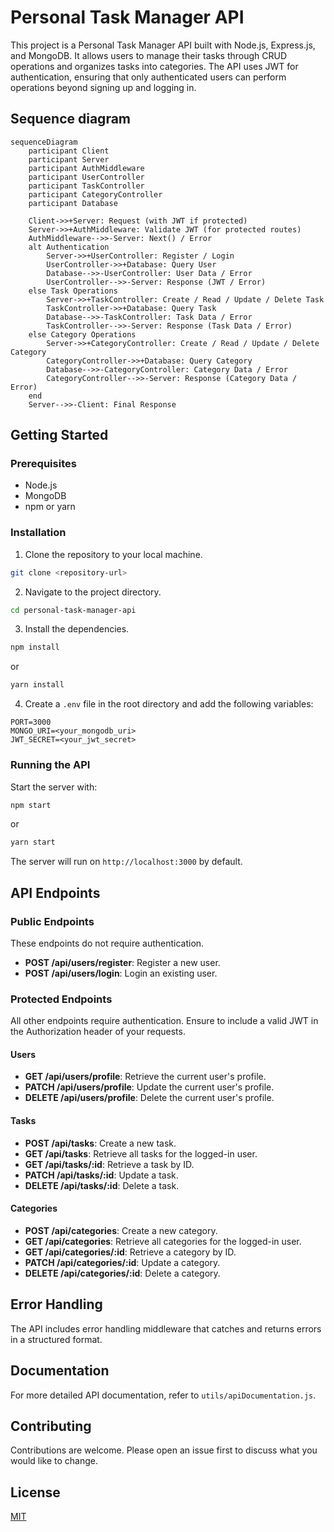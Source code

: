 # Personal Task Manager API

This project is a Personal Task Manager API built with Node.js, Express.js, and MongoDB. It allows users to manage their tasks through CRUD operations and organizes tasks into categories. The API uses JWT for authentication, ensuring that only authenticated users can perform operations beyond signing up and logging in.


## Sequence diagram

```mermaid
sequenceDiagram
    participant Client
    participant Server
    participant AuthMiddleware
    participant UserController
    participant TaskController
    participant CategoryController
    participant Database

    Client->>+Server: Request (with JWT if protected)
    Server->>+AuthMiddleware: Validate JWT (for protected routes)
    AuthMiddleware-->>-Server: Next() / Error
    alt Authentication
        Server->>+UserController: Register / Login
        UserController->>+Database: Query User
        Database-->>-UserController: User Data / Error
        UserController-->>-Server: Response (JWT / Error)
    else Task Operations
        Server->>+TaskController: Create / Read / Update / Delete Task
        TaskController->>+Database: Query Task
        Database-->>-TaskController: Task Data / Error
        TaskController-->>-Server: Response (Task Data / Error)
    else Category Operations
        Server->>+CategoryController: Create / Read / Update / Delete Category
        CategoryController->>+Database: Query Category
        Database-->>-CategoryController: Category Data / Error
        CategoryController-->>-Server: Response (Category Data / Error)
    end
    Server-->>-Client: Final Response
```

## Getting Started

### Prerequisites

- Node.js
- MongoDB
- npm or yarn

### Installation

1. Clone the repository to your local machine.
```bash
git clone <repository-url>
```

2. Navigate to the project directory.
```bash
cd personal-task-manager-api
```

3. Install the dependencies.
```bash
npm install
```
or
```bash
yarn install
```

4. Create a `.env` file in the root directory and add the following variables:
```
PORT=3000
MONGO_URI=<your_mongodb_uri>
JWT_SECRET=<your_jwt_secret>
```

### Running the API

Start the server with:
```bash
npm start
```
or
```bash
yarn start
```

The server will run on `http://localhost:3000` by default.

## API Endpoints

### Public Endpoints

These endpoints do not require authentication.

- **POST /api/users/register**: Register a new user.
- **POST /api/users/login**: Login an existing user.

### Protected Endpoints

All other endpoints require authentication. Ensure to include a valid JWT in the Authorization header of your requests.

#### Users

- **GET /api/users/profile**: Retrieve the current user's profile.
- **PATCH /api/users/profile**: Update the current user's profile.
- **DELETE /api/users/profile**: Delete the current user's profile.

#### Tasks

- **POST /api/tasks**: Create a new task.
- **GET /api/tasks**: Retrieve all tasks for the logged-in user.
- **GET /api/tasks/:id**: Retrieve a task by ID.
- **PATCH /api/tasks/:id**: Update a task.
- **DELETE /api/tasks/:id**: Delete a task.

#### Categories

- **POST /api/categories**: Create a new category.
- **GET /api/categories**: Retrieve all categories for the logged-in user.
- **GET /api/categories/:id**: Retrieve a category by ID.
- **PATCH /api/categories/:id**: Update a category.
- **DELETE /api/categories/:id**: Delete a category.

## Error Handling

The API includes error handling middleware that catches and returns errors in a structured format.

## Documentation

For more detailed API documentation, refer to `utils/apiDocumentation.js`.

## Contributing

Contributions are welcome. Please open an issue first to discuss what you would like to change.

## License

[MIT](https://choosealicense.com/licenses/mit/)
